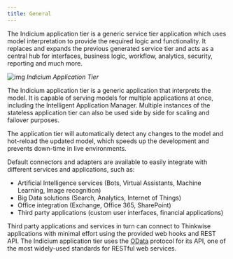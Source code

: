 ```yaml
---
title: General
---
```


The Indicium application tier is a generic service tier application which uses model interpretation to provide the required logic and functionality.
It replaces and expands the previous generated service tier and acts as a central hub for interfaces, business logic, workflow, analytics, security, reporting and much more.

 ![img](assets/sf/indicium.png)
*Indicium Application Tier*

The Indicium application tier is a generic application that interprets the model. It is capable of serving models for multiple applications at once,
including the Intelligent Application Manager. Multiple instances of the stateless application tier can also be used side by side for scaling and failover purposes.

The application tier will automatically detect any changes to the model and hot-reload the updated model, which speeds up the development and prevents
down-time in live environments.

Default connectors and adapters are available to easily integrate with different services and applications, such as:

- Artificial Intelligence services (Bots, Virtual Assistants, Machine Learning, Image recognition)
- Big Data solutions (Search, Analytics, Internet of Things)
- Office integration (Exchange, Office 365, SharePoint)
- Third party applications (custom user interfaces, financial applications)

Third party applications and services in turn can connect to Thinkwise applications with minimal effort using the provided web hooks and REST API.
The Indicium application tier uses the [OData](http://www.odata.org/) protocol for its API, one of the most widely-used standards for RESTful web services.
